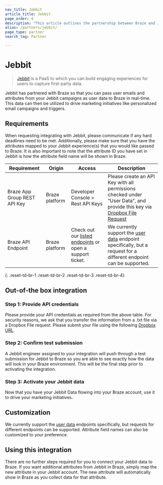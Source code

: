 ```yaml
---
nav_title: Jebbit
article_title: Jebbit
page_order: 4
description: "This article outlines the partnership between Braze and Jebbit, a PaaS that allows you to pass user emails and attributes from your Jebbit campaigns as user data to Braze in real-time."
alias: /partners/jebbit/
page_type: partner
search_tag: Partner

---
```


# Jebbit

> [Jebbit](https://www.jebbit.com/) is a PaaS to which you can build engaging experiences for users to capture first-party data.

Jebbit has partnered with Braze so that you can pass user emails and attributes from your Jebbit campaigns as user data to Braze in real-time. This data can then be utilized to drive marketing initiatives like personalized email campaigns and triggers. 

## Requirements

When requesting integrating with Jebbit, please communicate if any hard deadlines need to be met.
Additionally, please make sure that you have the attributes mapped to your Jebbit experience(s) that you would like passed to Braze.
It is also important to note that the attribute ID you have set in Jebbit is how the attribute field name will be shown in Braze.

| Requirement | Origin | Access | Description |
|---|---|---|---|
|Braze App Group REST API Key | Braze platform | Developer Console > Rest API Keys | Please create an API Key with all permissions checked under “User Data”, and provide this key via [Dropbox File Request](https://www.dropbox.com/request/RqKQHkJHXw1cFBKbXpZx) |
|Braze API Endpoint | Braze platform | Check out our [listed endpoints]({{site.baseurl}}/developer_guide/rest_api/basics/#endpoints) or open a support ticket. | We currently support the [user data]({{site.baseurl}}/api/endpoints/user_data/) endpoint specifically, but a request for a different endpoint can be supported. |
{: .reset-td-br-1 .reset-td-br-2 .reset-td-br-3  .reset-td-br-4}

## Out-of-the box integration

### Step 1: Provide API credentials

Please provide your API credentials as required from the above table. 
For security reasons, we ask that you transfer the information from a .txt file via a Dropbox File request. Please submit your file using the following [Dropbox URL](https://www.dropbox.com/request/RqKQHkJHXw1cFBKbXpZx).

### Step 2: Confirm test submission

A Jebbit engineer assigned to your integration will push through a test submission for Jebbit to Braze so you are able to see exactly how the data will look in your Braze environment.
This will be the final step prior to activating the integration.

### Step 3: Activate your Jebbit data

Now that you have your Jebbit Data flowing into your Braze account, use it to drive your marketing initiatives.

## Customization

We currently support the [user data]({{site.baseurl}}/api/endpoints/user_data/) endpoints specifically, but requests for different endpoints can be supported.
Attribute field names can also be customized to your preference.

## Using this integration

There are no further steps required for you to connect your Jebbit data to Braze.
If you want additional attributes from Jebbit in Braze, simply map the new attribute in your Jebbit account.
The new attribute will automatically show in Braze as you collect data for that attribute.

